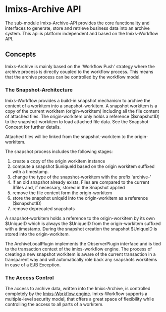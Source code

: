# Imixs-Archive API

The sub-module Imixs-Archive-API provides the core functionality and interfaces to generate, store and retrieve business data into an archive system. This api is platform independent and based on the Imixs-Workflow API.  


## Concepts

Imixs-Archive is mainly based on the 'Workflow Push' strategy where the archive process is directly coupled to the workflow process. This means that the archive process can be controlled by the workflow model. 


### The Snapshot-Architecture

Imixs-Workflow provides a build-in snapshot mechanism to archive the content of a workitem into a snapshot-workitem. 
A snapshot workitem is a copy of the current workitem (origin-workitem) including all the file content of attached files. The origin-workitem only holds a reference ($snapshotID) to the snapshot-workitem to load attached file data. 
See the Snapshot-Concept for further details. 


Attached files will be linked from the snapshot-workitem to the origin-workitem.

The snapshot process includes the following stages:

1. create a copy of the origin workitem instance
2. compute a snapshot $uniqueId based on the origin workitem suffixed with a timestamp.
3. change the type of the snapshot-workitem with the prefix 'archive-'
4. If an old snapshot already exists, Files are compared to the current $files and, if necessary, stored in the Snapshot applied
5. remove the file content form the origin-workitem 
6. store the snapshot uniqeId into the origin-workitem as a reference ($snapshotID)
7. remove deprecated snapshots
 
A snapshot-workitem holds a reference to the origin-workitem by its own $UniqueID which is 
always the $UniqueID from the origin-workitem suffixed with a timestamp. 
During the snapshot creation the snapshot $UniqueID is stored into the origin-workitem. 

The ArchiveLocalPlugin implements the ObserverPlugin interface and is tied to the transaction context of the imixs-workflow engine. The process of creating a new snapshot workitem is aware of the current transaction in a transparent way and will automatically role back any snapshots workitems in case of a EJB Exception. 
 


### The Access Control
The access to archive data, written into the Imixs-Archive, is controlled completely by the [Imixs-Workflow engine](http://www.imixs.org). Imixs-Workflow supports a multiple-level security model, that offers a great space of flexibility while controlling the access to all parts of a workitem. 




